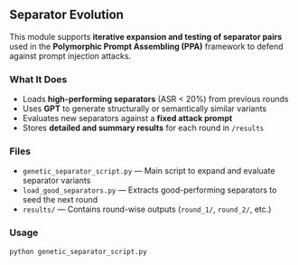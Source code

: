 ## Separator Evolution

This module supports **iterative expansion and testing of separator pairs** used in the **Polymorphic Prompt Assembling (PPA)** framework to defend against prompt injection attacks.

### What It Does

- Loads **high-performing separators** (ASR < 20%) from previous rounds  
- Uses **GPT** to generate structurally or semantically similar variants  
- Evaluates new separators against a **fixed attack prompt**  
- Stores **detailed and summary results** for each round in `/results`  

### Files

- `genetic_separator_script.py` — Main script to expand and evaluate separator variants  
- `load_good_separators.py` — Extracts good-performing separators to seed the next round  
- `results/` — Contains round-wise outputs (`round_1/`, `round_2/`, etc.)

### Usage

```bash
python genetic_separator_script.py
